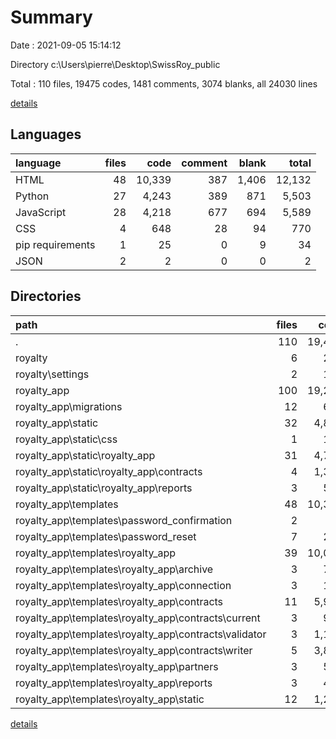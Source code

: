 # Summary

Date : 2021-09-05 15:14:12

Directory c:\Users\pierre\Desktop\SwissRoy_public

Total : 110 files,  19475 codes, 1481 comments, 3074 blanks, all 24030 lines

[details](details.md)

## Languages
| language | files | code | comment | blank | total |
| :--- | ---: | ---: | ---: | ---: | ---: |
| HTML | 48 | 10,339 | 387 | 1,406 | 12,132 |
| Python | 27 | 4,243 | 389 | 871 | 5,503 |
| JavaScript | 28 | 4,218 | 677 | 694 | 5,589 |
| CSS | 4 | 648 | 28 | 94 | 770 |
| pip requirements | 1 | 25 | 0 | 9 | 34 |
| JSON | 2 | 2 | 0 | 0 | 2 |

## Directories
| path | files | code | comment | blank | total |
| :--- | ---: | ---: | ---: | ---: | ---: |
| . | 110 | 19,475 | 1,481 | 3,074 | 24,030 |
| royalty | 6 | 211 | 73 | 110 | 394 |
| royalty\settings | 2 | 164 | 55 | 81 | 300 |
| royalty_app | 100 | 19,222 | 1,405 | 2,950 | 23,577 |
| royalty_app\migrations | 12 | 656 | 11 | 68 | 735 |
| royalty_app\static | 32 | 4,866 | 705 | 788 | 6,359 |
| royalty_app\static\css | 1 | 122 | 3 | 19 | 144 |
| royalty_app\static\royalty_app | 31 | 4,744 | 702 | 769 | 6,215 |
| royalty_app\static\royalty_app\contracts | 4 | 1,351 | 269 | 190 | 1,810 |
| royalty_app\static\royalty_app\reports | 3 | 512 | 61 | 94 | 667 |
| royalty_app\templates | 48 | 10,339 | 387 | 1,406 | 12,132 |
| royalty_app\templates\password_confirmation | 2 | 46 | 0 | 22 | 68 |
| royalty_app\templates\password_reset | 7 | 204 | 0 | 56 | 260 |
| royalty_app\templates\royalty_app | 39 | 10,089 | 387 | 1,328 | 11,804 |
| royalty_app\templates\royalty_app\archive | 3 | 746 | 25 | 94 | 865 |
| royalty_app\templates\royalty_app\connection | 3 | 150 | 9 | 90 | 249 |
| royalty_app\templates\royalty_app\contracts | 11 | 5,951 | 230 | 667 | 6,848 |
| royalty_app\templates\royalty_app\contracts\current | 3 | 975 | 50 | 164 | 1,189 |
| royalty_app\templates\royalty_app\contracts\validator | 3 | 1,100 | 50 | 128 | 1,278 |
| royalty_app\templates\royalty_app\contracts\writer | 5 | 3,876 | 130 | 375 | 4,381 |
| royalty_app\templates\royalty_app\partners | 3 | 525 | 11 | 87 | 623 |
| royalty_app\templates\royalty_app\reports | 3 | 446 | 14 | 43 | 503 |
| royalty_app\templates\royalty_app\static | 12 | 1,222 | 54 | 215 | 1,491 |

[details](details.md)